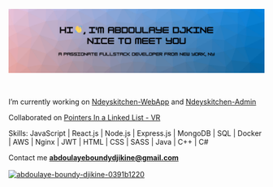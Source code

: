 ![Software Engineer / Full-Stack Developer](https://github.com/boundy99/boundy99/blob/main/github-banner.png?raw=true)

<p align="left"> <a href="https://twitter.com/" target="blank"><img src="https://img.shields.io/twitter/follow/?logo=twitter&style=for-the-badge" alt="" /></a> </p>

I’m currently working on [Ndeyskitchen-WebApp](https://github.com/boundy99/Ndeyskitchen-WebApp) and [Ndeyskitchen-Admin](https://github.com/boundy99/Ndeyskitchen-Admin)

Collaborated on [Pointers In a Linked List - VR]([https://github.com/T-Ender/insta--photo](https://github.com/boundy99/Pointers-In-A-Linked-List-VR))

Skills: JavaScript | React.js | Node.js | Express.js | MongoDB | SQL | Docker | AWS | Nginx | JWT | HTML | CSS | SASS | Java | C++ | C#

Contact me **abdoulayeboundydjikine@gmail.com**

<a href="https://linkedin.com/in/abdoulaye-boundy-djikine-0391b1220" target="blank"><img align="center" src="https://raw.githubusercontent.com/rahuldkjain/github-profile-readme-generator/master/src/images/icons/Social/linked-in-alt.svg" alt="abdoulaye-boundy-djikine-0391b1220" height="30" width="40" /></a>

